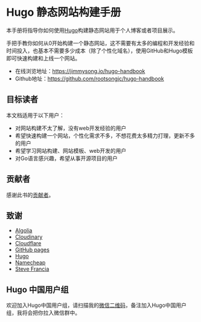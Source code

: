 # Hugo 静态网站构建手册

本手册将指导你如何使用[Hugo](https://gohugo.io)构建静态网站用于个人博客或者项目展示。

手把手教你如何从0开始构建一个静态网站，这不需要有太多的编程和开发经验和时间投入，也基本不需要多少成本（除了个性化域名），使用GitHub和Hugo模板即可快速构建和上线一个网站。

- 在线浏览地址：https://jimmysong.io/hugo-handbook
- Github地址：https://github.com/rootsongjc/hugo-handbook

## 目标读者

本文档适用于以下用户：

- 对网站构建不太了解，没有web开发经验的用户
- 希望快速构建一个网站，个性化需求不多，不想花费太多精力打理，更新不多的用户
- 希望学习网站构建、网站模板、web开发的用户
- 对Go语言感兴趣，希望从事开源项目的用户

## 贡献者

感谢此书的[贡献者](https://github.com/rootsongjc/hugo-handbook/graphs/contributors)。

## 致谢

- [Algolia](https://www.algolia.com)
- [Cloudinary](https://cloudinary.com)
- [Cloudflare](https://www.cloudflare.com)
- [GitHub pages](https://pages.github.com/)
- [Hugo](https://gohugo.io)
- [Namecheap](https://www.namecheap.com)
- [Steve Francia](https://stevefrancia.com/)

## Hugo 中国用户组

欢迎加入Hugo中国用户组，请扫描我的[微信二维码](https://jimmysong.io/contact)，备注加入Hugo中国用户组，我将会把你拉入微信群中。